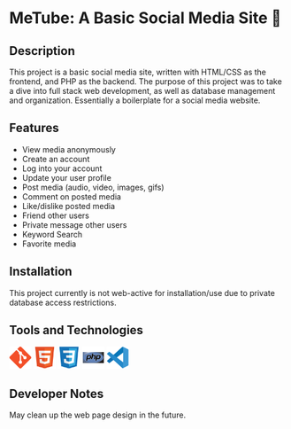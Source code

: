 # MeTube: A Basic Social Media Site 📱
<h2>Description</h2>
This project is a basic social media site, written with HTML/CSS as the frontend, and PHP as the backend. The purpose of this project was to take a dive into full stack web development, as well as database management and organization. Essentially a boilerplate for a social media website.
<h2>Features</h2>

- View media anonymously
- Create an account
- Log into your account
- Update your user profile
- Post media (audio, video, images, gifs)
- Comment on posted media
- Like/dislike posted media
- Friend other users
- Private message other users
- Keyword Search
- Favorite media

<h2>Installation</h2>
This project currently is not web-active for installation/use due to private database access restrictions.
<h2>Tools and Technologies</h2>
<div id ="badges">
  <img src="https://github.com/devicons/devicon/blob/master/icons/git/git-original.svg" title="Git" alt="Git" width="40" height="40">
  <img src="https://github.com/devicons/devicon/blob/master/icons/html5/html5-original.svg" title="HTML5" alt="HTML5" width="40" height="40">
  <img src="https://github.com/devicons/devicon/blob/master/icons/css3/css3-original.svg" title="CSS3" alt="CSS3" width="40" height="40">
  <img src="https://github.com/devicons/devicon/blob/master/icons/php/php-original.svg" title="PHP" alt="PHP" width="40" height="40">
  <img src="https://github.com/devicons/devicon/blob/master/icons/vscode/vscode-original.svg" title="VScode" alt="VScode" width="40" height="40">
</div>
<h2>Developer Notes</h2>
May clean up the web page design in the future. 
